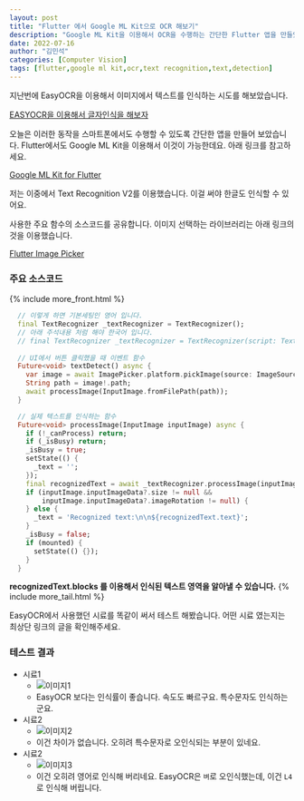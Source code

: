 ```yaml
---
layout: post
title: "Flutter 에서 Google ML Kit으로 OCR 해보기"
description: "Google ML Kit을 이용해서 OCR을 수행하는 간단한 Flutter 앱을 만들었습니다"
date: 2022-07-16
author: "김민석"
categories: [Computer Vision]
tags: [flutter,google ml kit,ocr,text recognition,text,detection]
---
```

지난번에 EasyOCR을 이용해서 이미지에서 텍스트를 인식하는 시도를 해보았습니다.

[EASYOCR을 이용해서 글자인식을 해보자](easyocr-use)

오늘은 이러한 동작을 스마트폰에서도 수행할 수 있도록 간단한 앱을 만들어 보았습니다.
Flutter에서도 Google ML Kit을 이용해서 이것이 가능한데요. 아래 링크를 참고하세요.

[Google ML Kit for Flutter](https://pub.dev/packages/google_ml_kit)

저는 이중에서 Text Recognition V2를 이용했습니다. 이걸 써야 한글도 인식할 수 있어요.

사용한 주요 함수의 소스코드를 공유합니다.
이미지 선택하는 라이브러리는 아래 링크의 것을 이용했습니다.

[Flutter Image Picker](https://pub.dev/packages/image_picker)

### 주요 소스코드

{% include more_front.html %}
```dart
  // 이렇게 하면 기본세팅인 영어 입니다.     
  final TextRecognizer _textRecognizer = TextRecognizer();
  // 아래 주석내용 처럼 해야 한국어 입니다.
  // final TextRecognizer _textRecognizer = TextRecognizer(script: TextRecognitionScript.korean);
        
  // UI에서 버튼 클릭했을 때 이벤트 함수  
  Future<void> textDetect() async {
    var image = await ImagePicker.platform.pickImage(source: ImageSource.gallery);
    String path = image!.path;
    await processImage(InputImage.fromFilePath(path));
  }

  // 실제 텍스트를 인식하는 함수
  Future<void> processImage(InputImage inputImage) async {
    if (!_canProcess) return;
    if (_isBusy) return;
    _isBusy = true;
    setState(() {
      _text = '';
    });
    final recognizedText = await _textRecognizer.processImage(inputImage);
    if (inputImage.inputImageData?.size != null &&
        inputImage.inputImageData?.imageRotation != null) {
    } else {
      _text = 'Recognized text:\n\n${recognizedText.text}';
    }
    _isBusy = false;
    if (mounted) {
      setState(() {});
    }
  }
```
**recognizedText.blocks 를 이용해서 인식된 텍스트 영역을 알아낼 수 있습니다.**
{% include more_tail.html %}

EasyOCR에서 사용했던 시료를 똑같이 써서 테스트 해봤습니다. 
어떤 시료 였는지는 최상단 링크의 글을 확인해주세요.

### 테스트 결과
- 시료1
  - ![이미지1](https://reddol18.github.io/dev5min/images/20220716/2/1.jpg)
  - EasyOCR 보다는 인식률이 좋습니다. 속도도 빠르구요. 특수문자도 인식하는군요.
- 시료2
  - ![이미지2](https://reddol18.github.io/dev5min/images/20220716/2/2.jpg)
  - 이건 차이가 없습니다. 오히려 특수문자로 오인식되는 부분이 있네요. 
- 시료2
  - ![이미지3](https://reddol18.github.io/dev5min/images/20220716/2/3.jpg)
  - 이건 오히려 영어로 인식해 버리네요. EasyOCR은 `벼`로 오인식했는데, 이건 `L4`로 인식해 버립니다.
 